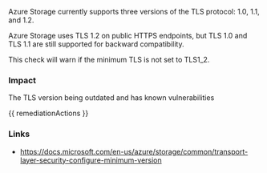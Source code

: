 
Azure Storage currently supports three versions of the TLS protocol: 1.0, 1.1, and 1.2. 

Azure Storage uses TLS 1.2 on public HTTPS endpoints, but TLS 1.0 and TLS 1.1 are still supported for backward compatibility.

This check will warn if the minimum TLS is not set to TLS1_2.

### Impact
The TLS version being outdated and has known vulnerabilities

<!-- DO NOT CHANGE -->
{{ remediationActions }}

### Links
- https://docs.microsoft.com/en-us/azure/storage/common/transport-layer-security-configure-minimum-version


